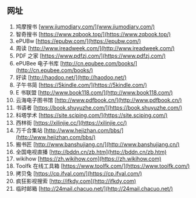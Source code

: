 ## 网址

1.  鸠摩搜书 [www.jiumodiary.com/](www.jiumodiary.com/)
2.  智奇搜书 [https://www.zqbook.top/](https://www.zqbook.top/)
3.  ePUBw [https://epubw.com/](https://epubw.com/)
4.  周读 [http://www.ireadweek.com/](http://www.ireadweek.com/)
5.  PDF 之家 [https://www.pdfzj.com/](https://www.pdfzj.com/)
6.  ePUBee 电子书库 [http://cn.epubee.com/books/](http://cn.epubee.com/books/)
7.  好读 [http://haodoo.net/](http://haodoo.net/)
8.  子午书简 [https://5kindle.com/](https://5kindle.com/)
9.  E 书联盟 [http://www.book118.com/](http://www.book118.com/)
10. 云海电子图书馆 [http://www.pdfbook.cn/](http://www.pdfbook.cn/)
11. 书语者 [https://book.shuyuzhe.com/](https://book.shuyuzhe.com/)
12. 科塔学术 [https://site.sciping.com/](https://site.sciping.com/)
13. 西林街 [https://xilinjie.cc/](https://xilinjie.cc/)
14. 万千合集站 [http://www.hejizhan.com/bbs/](http://www.hejizhan.com/bbs/)
15. 搬书匠 [http://www.banshujiang.cn/](http://www.banshujiang.cn/)
16. 全国电视直播 [http://bddn.cn/zb.htm](http://bddn.cn/zb.htm)
17. wikihow [https://zh.wikihow.com](https://zh.wikihow.com)
18. Toolfk 在线工具箱 [https://www.toolfk.com/](https://www.toolfk.com/)
19. 拷贝兔 [https://cp.ifval.com/](https://cp.ifval.com/)
20. 疯狂影视搜索 [http://ifkdy.com](http://ifkdy.com)
21. 临时邮箱 [http://24mail.chacuo.net/](http://24mail.chacuo.net/)
